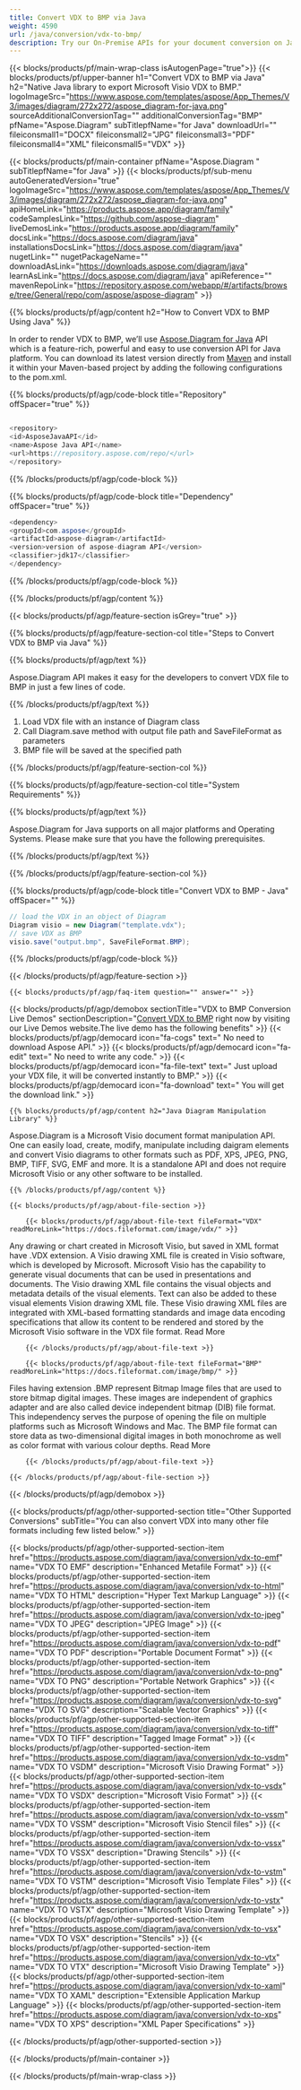 ```yaml
---
title: Convert VDX to BMP via Java 
weight: 4590
url: /java/conversion/vdx-to-bmp/ 
description: Try our On-Premise APIs for your document conversion on Java Runtime Environment for JSP/JSF Application and Desktop Applications.
---
```


{{< blocks/products/pf/main-wrap-class isAutogenPage="true">}}
{{< blocks/products/pf/upper-banner h1="Convert VDX to BMP via Java" h2="Native Java library to export Microsoft Visio VDX to BMP." logoImageSrc="https://www.aspose.com/templates/aspose/App_Themes/V3/images/diagram/272x272/aspose_diagram-for-java.png" sourceAdditionalConversionTag="" additionalConversionTag="BMP" pfName="Aspose.Diagram" subTitlepfName="for Java" downloadUrl="" fileiconsmall1="DOCX" fileiconsmall2="JPG" fileiconsmall3="PDF" fileiconsmall4="XML" fileiconsmall5="VDX" >}}

{{< blocks/products/pf/main-container pfName="Aspose.Diagram " subTitlepfName="for Java" >}}
{{< blocks/products/pf/sub-menu autoGeneratedVersion="true" logoImageSrc="https://www.aspose.com/templates/aspose/App_Themes/V3/images/diagram/272x272/aspose_diagram-for-java.png" apiHomeLink="https://products.aspose.app/diagram/family" codeSamplesLink="https://github.com/aspose-diagram" liveDemosLink="https://products.aspose.app/diagram/family" docsLink="https://docs.aspose.com/diagram/java" installationsDocsLink="https://docs.aspose.com/diagram/java" nugetLink="" nugetPackageName="" downloadAsLink="https://downloads.aspose.com/diagram/java" learnAsLink="https://docs.aspose.com/diagram/java" apiReference="" mavenRepoLink="https://repository.aspose.com/webapp/#/artifacts/browse/tree/General/repo/com/aspose/aspose-diagram" >}}

{{% blocks/products/pf/agp/content h2="How to Convert VDX to BMP Using Java" %}}

 In order to render VDX to BMP, we’ll use
 [Aspose.Diagram for Java](https://products.aspose.com/diagram/java) 
 API which is a feature-rich, powerful and easy to use conversion API for Java platform. You can download its latest version directly from
 [Maven](https://repository.aspose.com/webapp/#/artifacts/browse/tree/General/repo/com/aspose/aspose-diagram) 
 and install it within your Maven-based project by adding the following configurations to the pom.xml.

{{% blocks/products/pf/agp/code-block title="Repository" offSpacer="true" %}}

```cs

<repository>
<id>AsposeJavaAPI</id>
<name>Aspose Java API</name>
<url>https://repository.aspose.com/repo/</url>
</repository>

```

{{% /blocks/products/pf/agp/code-block %}}

{{% blocks/products/pf/agp/code-block title="Dependency" offSpacer="true" %}}

```cs
<dependency>
<groupId>com.aspose</groupId>
<artifactId>aspose-diagram</artifactId>
<version>version of aspose-diagram API</version>
<classifier>jdk17</classifier>
</dependency>

```

{{% /blocks/products/pf/agp/code-block %}}

{{% /blocks/products/pf/agp/content %}}

{{< blocks/products/pf/agp/feature-section isGrey="true" >}}

{{% blocks/products/pf/agp/feature-section-col title="Steps to Convert VDX to BMP via Java" %}}

{{% blocks/products/pf/agp/text %}}

 Aspose.Diagram API makes it easy for the developers to convert VDX file to BMP in just a few lines of code.

{{% /blocks/products/pf/agp/text %}}

1.  Load VDX file with an instance of Diagram class
1.  Call Diagram.save method with output file path and SaveFileFormat as parameters
1.  BMP file will be saved at the specified path

{{% /blocks/products/pf/agp/feature-section-col %}}

{{% blocks/products/pf/agp/feature-section-col title="System Requirements" %}}

{{% blocks/products/pf/agp/text %}}

 Aspose.Diagram for Java supports on all major platforms and Operating Systems. Please make sure that you have the following prerequisites.

{{% /blocks/products/pf/agp/text %}}

{{% /blocks/products/pf/agp/feature-section-col %}}

{{% blocks/products/pf/agp/code-block title="Convert VDX to BMP - Java‎" offSpacer="" %}}

```cs
// load the VDX in an object of Diagram 
Diagram visio = new Diagram("template.vdx");
// save VDX as BMP 
visio.save("output.bmp", SaveFileFormat.BMP);   

```

{{% /blocks/products/pf/agp/code-block %}}

{{< /blocks/products/pf/agp/feature-section >}}

    {{< blocks/products/pf/agp/faq-item question="" answer="" >}}
 

<!-- aboutfile Starts -->

{{< blocks/products/pf/agp/demobox sectionTitle="VDX to BMP Conversion Live Demos" sectionDescription="[Convert VDX to BMP](https://products.aspose.app/diagram/conversion/vdx-to-bmp) right now by visiting our Live Demos website.The live demo has the following benefits" >}}
        {{< blocks/products/pf/agp/democard icon="fa-cogs" text=" No need to download Aspose API." >}}
        {{< blocks/products/pf/agp/democard icon="fa-edit" text=" No need to write any code." >}}
        {{< blocks/products/pf/agp/democard icon="fa-file-text" text=" Just upload your VDX file, it will be converted instantly to BMP." >}}
        {{< blocks/products/pf/agp/democard icon="fa-download" text=" You will get the download link." >}}

    {{% blocks/products/pf/agp/content h2="Java Diagram Manipulation Library" %}}

 Aspose.Diagram is a Microsoft Visio document format manipulation API. One can easily load, create, modify, manipulate including daigram elements and convert Visio diagrams to other formats such as PDF, XPS, JPEG, PNG, BMP, TIFF, SVG, EMF and more. It is a standalone API and does not require Microsoft Visio or any other software to be installed. ‎



    {{% /blocks/products/pf/agp/content %}}

    {{< blocks/products/pf/agp/about-file-section >}}

        {{< blocks/products/pf/agp/about-file-text fileFormat="VDX" readMoreLink="https://docs.fileformat.com/image/vdx/" >}}

Any drawing or chart created in Microsoft Visio, but saved in XML format have .VDX extension. A Visio drawing XML file is created in Visio software, which is developed by Microsoft. Microsoft Visio has the capability to generate visual documents that can be used in presentations and documents. The Visio drawing XML file contains the visual objects and metadata details of the visual elements. Text can also be added to these visual elements Vision drawing XML file. These Visio drawing XML files are integrated with XML-based formatting standards and image data encoding specifications that allow its content to be rendered and stored by the Microsoft Visio software in the VDX file format.
Read More

        {{< /blocks/products/pf/agp/about-file-text >}}

        {{< blocks/products/pf/agp/about-file-text fileFormat="BMP" readMoreLink="https://docs.fileformat.com/image/bmp/" >}}

Files having extension .BMP represent Bitmap Image files that are used to store bitmap digital images. These images are independent of graphics adapter and are also called device independent bitmap (DIB) file format. This independency serves the purpose of opening the file on multiple platforms such as Microsoft Windows and Mac. The BMP file format can store data as two-dimensional digital images  in both monochrome as well as color format with various colour depths.
Read More

        {{< /blocks/products/pf/agp/about-file-text >}}

    {{< /blocks/products/pf/agp/about-file-section >}}

{{< /blocks/products/pf/agp/demobox >}}

<!-- aboutfile Ends -->

{{< blocks/products/pf/agp/other-supported-section title="Other Supported Conversions" subTitle="You can also convert VDX into many other file formats including few listed below." >}}

{{< blocks/products/pf/agp/other-supported-section-item href="https://products.aspose.com/diagram/java/conversion/vdx-to-emf" name="VDX TO EMF" description="Enhanced Metafile Format" >}}
{{< blocks/products/pf/agp/other-supported-section-item href="https://products.aspose.com/diagram/java/conversion/vdx-to-html" name="VDX TO HTML" description="Hyper Text Markup Language" >}}
{{< blocks/products/pf/agp/other-supported-section-item href="https://products.aspose.com/diagram/java/conversion/vdx-to-jpeg" name="VDX TO JPEG" description="JPEG Image" >}}
{{< blocks/products/pf/agp/other-supported-section-item href="https://products.aspose.com/diagram/java/conversion/vdx-to-pdf" name="VDX TO PDF" description="Portable Document Format" >}}
{{< blocks/products/pf/agp/other-supported-section-item href="https://products.aspose.com/diagram/java/conversion/vdx-to-png" name="VDX TO PNG" description="Portable Network Graphics" >}}
{{< blocks/products/pf/agp/other-supported-section-item href="https://products.aspose.com/diagram/java/conversion/vdx-to-svg" name="VDX TO SVG" description="Scalable Vector Graphics" >}}
{{< blocks/products/pf/agp/other-supported-section-item href="https://products.aspose.com/diagram/java/conversion/vdx-to-tiff" name="VDX TO TIFF" description="Tagged Image Format" >}}
{{< blocks/products/pf/agp/other-supported-section-item href="https://products.aspose.com/diagram/java/conversion/vdx-to-vsdm" name="VDX TO VSDM" description="Microsoft Visio Drawing Format" >}}
{{< blocks/products/pf/agp/other-supported-section-item href="https://products.aspose.com/diagram/java/conversion/vdx-to-vsdx" name="VDX TO VSDX" description="Microsoft Visio Format" >}}
{{< blocks/products/pf/agp/other-supported-section-item href="https://products.aspose.com/diagram/java/conversion/vdx-to-vssm" name="VDX TO VSSM" description="Microsoft Visio Stencil files" >}}
{{< blocks/products/pf/agp/other-supported-section-item href="https://products.aspose.com/diagram/java/conversion/vdx-to-vssx" name="VDX TO VSSX" description="Drawing Stencils" >}}
{{< blocks/products/pf/agp/other-supported-section-item href="https://products.aspose.com/diagram/java/conversion/vdx-to-vstm" name="VDX TO VSTM" description="Microsoft Visio Template Files" >}}
{{< blocks/products/pf/agp/other-supported-section-item href="https://products.aspose.com/diagram/java/conversion/vdx-to-vstx" name="VDX TO VSTX" description="Microsoft Visio Drawing Template" >}}
{{< blocks/products/pf/agp/other-supported-section-item href="https://products.aspose.com/diagram/java/conversion/vdx-to-vsx" name="VDX TO VSX" description="Stencils" >}}
{{< blocks/products/pf/agp/other-supported-section-item href="https://products.aspose.com/diagram/java/conversion/vdx-to-vtx" name="VDX TO VTX" description="Microsoft Visio Drawing Template" >}}
{{< blocks/products/pf/agp/other-supported-section-item href="https://products.aspose.com/diagram/java/conversion/vdx-to-xaml" name="VDX TO XAML" description="Extensible Application Markup Language" >}}
{{< blocks/products/pf/agp/other-supported-section-item href="https://products.aspose.com/diagram/java/conversion/vdx-to-xps" name="VDX TO XPS" description="XML Paper Specifications" >}}

{{< /blocks/products/pf/agp/other-supported-section >}}

{{< /blocks/products/pf/main-container >}}
    
{{< /blocks/products/pf/main-wrap-class >}}